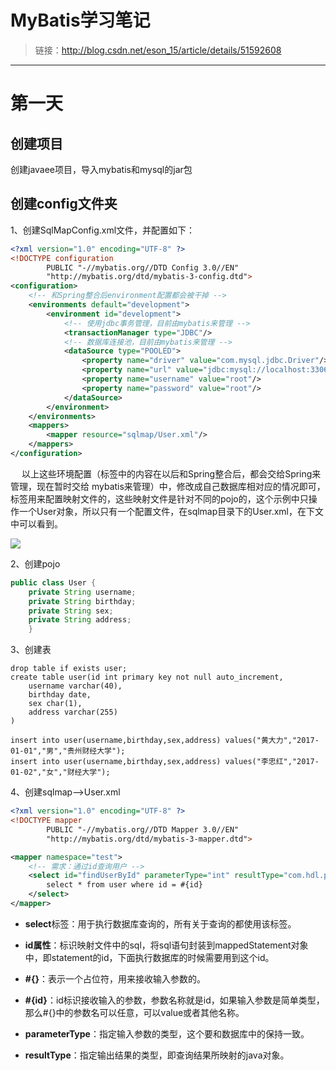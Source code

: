 # MyBatis学习笔记
>链接：http://blog.csdn.net/eson_15/article/details/51592608
-------

# 第一天

## 创建项目
创建javaee项目，导入mybatis和mysql的jar包

## 创建config文件夹
1、创建SqlMapConfig.xml文件，并配置如下：
```xml
<?xml version="1.0" encoding="UTF-8" ?>
<!DOCTYPE configuration
        PUBLIC "-//mybatis.org//DTD Config 3.0//EN"
        "http://mybatis.org/dtd/mybatis-3-config.dtd">
<configuration>
    <!-- 和Spring整合后environment配置都会被干掉 -->
    <environments default="development">
        <environment id="development">
            <!-- 使用jdbc事务管理，目前由mybatis来管理 -->
            <transactionManager type="JDBC"/>
            <!-- 数据库连接池，目前由mybatis来管理 -->
            <dataSource type="POOLED">
                <property name="driver" value="com.mysql.jdbc.Driver"/>
                <property name="url" value="jdbc:mysql://localhost:3306/mybatis"/>
                <property name="username" value="root"/>
                <property name="password" value="root"/>
            </dataSource>
        </environment>
    </environments>
    <mappers>
        <mapper resource="sqlmap/User.xml"/>
    </mappers>
</configuration>
```
　
以上这些环境配置（<environments>标签中的内容在以后和Spring整合后，都会交给Spring来管理，现在暂时交给 mybatis来管理）中，修改成自己数据库相对应的情况即可，<mapper>标签用来配置映射文件的，这些映射文件是针对不同的pojo的，这个示例中只操作一个User对象，所以只有一个配置文件，在sqlmap目录下的User.xml，在下文中可以看到。

![](http://img.blog.csdn.net/20160606004010778)

2、创建pojo
```java
public class User {
    private String username;
    private String birthday;
    private String sex;
    private String address;
    }
```
3、创建表
```mysql
drop table if exists user;
create table user(id int primary key not null auto_increment,
	username varchar(40),
	birthday date,
	sex char(1),
	address varchar(255)
)

insert into user(username,birthday,sex,address) values("黄大力","2017-01-01","男","贵州财经大学");
insert into user(username,birthday,sex,address) values("李忠红","2017-01-02","女","财经大学");
```
4、创建sqlmap-->User.xml
```xml
<?xml version="1.0" encoding="UTF-8" ?>
<!DOCTYPE mapper
        PUBLIC "-//mybatis.org//DTD Mapper 3.0//EN"
        "http://mybatis.org/dtd/mybatis-3-mapper.dtd">

<mapper namespace="test">
    <!-- 需求：通过id查询用户 -->
    <select id="findUserById" parameterType="int" resultType="com.hdl.po.User">
        select * from user where id = #{id}
    </select>
</mapper>
```

- **select**标签：用于执行数据库查询的，所有关于查询的都使用该标签。

- **id属性**：标识映射文件中的sql，将sql语句封装到mappedStatement对象中，即statement的id，下面执行数据库的时候需要用到这个id。

- **\#{}**：表示一个占位符，用来接收输入参数的。

- **\#{id}**：id标识接收输入的参数，参数名称就是id，如果输入参数是简单类型，那么#{}中的参数名可以任意，可以value或者其他名称。

- **parameterType**：指定输入参数的类型，这个要和数据库中的保持一致。

- **resultType**：指定输出结果的类型，即查询结果所映射的java对象。

